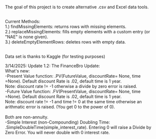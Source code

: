 The goal of this project is to create alternative .csv and Excel data tools. 

<br>
Current Methods: <br>
1.) findMissingElements: returns rows with missing elements.<br>
2.) replaceMissingElements: fills empty elements with a custom entry (or "NAE" is none given).<br>
3.) deleteEmptyElementRows: deletes rows with empty data. <br>

<br>

Data set is thanks to Kaggle (for testing purposes)

3/14/2025: Update 1.2: The FinanceBro Update: 
<br>
What's new: <br>
-Present Value function:  .PV(FutureValue, discountRate= None, time =None). Default discount Rate is .02, default time is 1 year. <br>
Note: discount rate != -1 otherwise a divide by zero error is raised. 
<br>
-Future Value function: .FV(PresentValue, discountRate= None, time =None). Default discount Rate is .02, default time is 1 year. <br>
Note: discount rate != -1  and time != 0 at the same time otherwise an arithmatic error is raised. (You get 0 to the power of 0). <br>
<br>Both are non-annuity. 
<br>
-Simple Interest (non-Compounding) Doubling Time: .SimpleDoubleTime(simple_interest_rate). Entering 0 will raise a Divide by Zero Error. You will never double with 0 interest rate.
<br>

